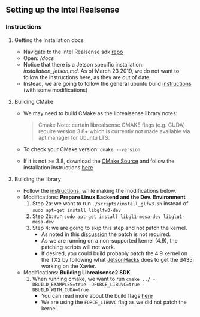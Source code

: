 ## Setting up the Intel Realsense

### Instructions
1. Getting the Installation docs
    * Navigate to the Intel Realsense sdk [repo][1]
    * Open: */docs*
    * Notice that there is a Jetson specific installation: *installation_jetson.md*. As of March 23 2019, we do not want to follow the instructions here, as they are out of date.
    * Instead, we are going to follow the general ubuntu build [instructions][2] (with some modifications)

2. Building CMake
    * We may need to build CMake as the librealsense library notes:

        > Cmake Note: certain librealsense CMAKE flags (e.g. CUDA) require version 3.8+ which is currently not made available via apt manager for Ubuntu LTS.

    * To check your CMake version: `cmake --version`
    * If it is not >= 3.8, download the [CMake Source][3] and follow the installation instructions [here][4]

3. Building the library
    * Follow the [instructions][2], while making the modifications below.
    * Modifications: **Prepare Linux Backend and the Dev. Environment** 
        1. Step 2a: we want to run `./scripts/install_glfw3.sh` instead of `sudo apt-get install libglfw3-dev`
        2. Step 2b: run `sudo apt-get install libgl1-mesa-dev libglu1-mesa-dev`
        3. Step 4: we are going to skip this step and not patch the kernel.
            * As noted in this [discussion][5] the patch is not required.
            * As we are running on a non-supported kernel (4.9), the patching scripts will not work.
            * If desired, you could build probably patch the 4.9 kernel on the TX2 by following what [JetsonHacks][6] does to get the d435i working on the Xavier.
    * Modifications: **Building Librealsense2 SDK**
        1. When running cmake, we want to run `cmake ../ -DBUILD_EXAMPLES=true -DFORCE_LIBUVC=true -DBUILD_WITH_CUDA=true`
            * You can read more about the build flags [here][7]
            * We are using the `FORCE_LIBUVC` flag as we did not patch the kernel.

[1]:https://github.com/IntelRealSense/librealsense
[2]:https://github.com/IntelRealSense/librealsense/blob/master/doc/installation.md
[3]:https://cmake.org/download/
[4]:https://cmake.org/install/
[5]:https://github.com/IntelRealSense/librealsense/issues/1039#issuecomment-359069915
[6]:https://www.jetsonhacks.com/2019/01/21/intel-realsense-d435i-on-nvidia-jetson-agx-xavier/
[7]:https://github.com/IntelRealSense/librealsense/wiki/Build-Configuration
